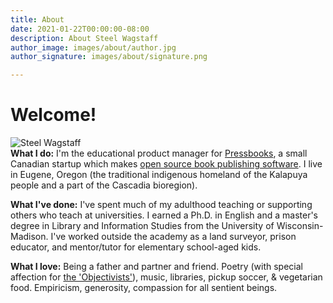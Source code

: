```yaml
---
title: About
date: 2021-01-22T00:00:00-08:00
description: About Steel Wagstaff
author_image: images/about/author.jpg
author_signature: images/about/signature.png

---
```

# Welcome!

![Steel Wagstaff](/images/steel_headshot.jpg "Steel Wagstaff")  
**What I do:** I'm the educational product manager for [Pressbooks](https://pressbooks.com), a small Canadian startup which makes [open source book publishing software](https://pressbooks.org). I live in Eugene, Oregon (the traditional indigenous homeland of the Kalapuya people and a part of the Cascadia bioregion).

**What I've done:** I've spent much of my adulthood teaching or supporting others who teach at universities. I earned a Ph.D. in English and a master's degree in Library and Information Studies from the University of Wisconsin-Madison. I've worked outside the academy as a land surveyor, prison educator, and mentor/tutor for elementary school-aged kids.

**What I love:** Being a father and partner and friend. Poetry (with special affection for [the 'Objectivists'](https://theobjectivists.org/)), music, libraries, pickup soccer, & vegetarian food. Empiricism, generosity, compassion for all sentient beings.